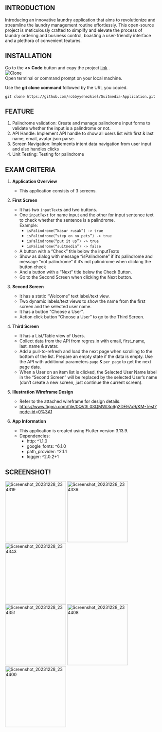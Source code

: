 ## INTRODUCTION
Introducing an innovative laundry application that aims to revolutionize and streamline the laundry management routine effortlessly. This open-source project is meticulously crafted to simplify and elevate the process of laundry ordering and business control, boasting a user-friendly interface and a plethora of convenient features.

## INSTALLATION
Go to the **<> Code** button and copy the project [link](https://github.com/robbyyehezkiel/Suitmedia-Application) . <br>
![Clone](https://github.com/robbyyehezkiel/Suitmedia-Application/assets/107051384/7a1e8df3-3b68-46b1-b718-c3fa010d1cc8)<br>
Open terminal or command prompt on your local machine. <br>

Use the **git clone command** followed by the URL you copied.
```
git clone https://github.com/robbyyehezkiel/Suitmedia-Application.git
```

## FEATURE
 1. Palindrome validation: Create and manage palindrome input forms to validate whether the input is a palindrome or not.
 2. API Handle: Implement API handle to show all users list with first & last name, email, avatar json parse.
 3. Screen Navigation: Implements intent data navigation from user input and also handles clicks
 4. Unit Testing: Testing for palindrome

## EXAM CRITERIA

1. **Application Overview**
   - This application consists of 3 screens.

2. **First Screen**
   + It has two `inputText`s and two buttons.
   + One `inputText` for name input and the other for input sentence text to check whether the sentence is a palindrome.<br>
     Example: 
     - `isPalindrome(“kasur rusak”) -> true`
     - `isPalindrome(“step on no pets”) -> true`
     - `isPalindrome(“put it up”) -> true`
     - `isPalindrome(“suitmedia”) -> false`
   + A button with a “Check” title below the inputTexts
   + Show as dialog with message “isPalindrome” if it’s palindrome and message “not   palindrome” if it’s not palindrome when clicking the button check
   + And a button with a “Next” title below the Check Button.
   + Go to the Second Screen when clicking the Next button.

4. **Second Screen**
   * It has a static “Welcome” text label/text view.
   * Two dynamic labels/text views to show the name from the first screen and the selected user name.
   * It has a button “Choose a User”.
   * Action click button “Choose a User” to go to the Third Screen.

5. **Third Screen**
   * It has a List/Table view of Users.
   * Collect data from the API from regres.in with email, first_name, last_name & avatar.
   * Add a pull-to-refresh and load the next page when scrolling to the bottom of the list. Prepare an empty state if the data is empty. Use the API with additional parameters `page` & `per_page` to get the next page data.
   * When a User on an item list is clicked, the Selected User Name label in the “Second Screen” will be replaced by the selected User’s name (don’t create a new screen, just continue the current screen).

6. **Illustration Wireframe Design**
   - Refer to the attached wireframe for design details.
   - https://www.figma.com/file/0QV3L03QMWI3p6g2DE97x9/KM-Test?node-id=0%3A1
   
7. **App Information**
   - This application is created using Flutter version 3.13.9.
   - Dependencies:
     - http: ^1.1.0
     - google_fonts: ^6.1.0
     - path_provider: ^2.1.1
     - logger: ^2.0.2+1

## SCREENSHOT!
<img src="https://github.com/robbyyehezkiel/Suitmedia-Application/assets/107051384/afb94b14-2aea-4dad-a3ba-919f788ffe04" alt="Screenshot_20231228_234319" width="200">
<img src="https://github.com/robbyyehezkiel/Suitmedia-Application/assets/107051384/61846dfb-bf09-4cc6-bdc4-be5206e07b7c" alt="Screenshot_20231228_234336" width="200">
<img src="https://github.com/robbyyehezkiel/Suitmedia-Application/assets/107051384/a4fe011a-fe54-473b-8fff-9e143a5e67ec" alt="Screenshot_20231228_234343" width="200"><br>
<img src="https://github.com/robbyyehezkiel/Suitmedia-Application/assets/107051384/1b47eb65-7f57-4feb-9b68-9225bbb23585" alt="Screenshot_20231228_234351" width="200">
<img src="https://github.com/robbyyehezkiel/Suitmedia-Application/assets/107051384/580a5743-8538-4847-beef-6dd13d144285" alt="Screenshot_20231228_234408" width="200">
<img src="https://github.com/robbyyehezkiel/Suitmedia-Application/assets/107051384/a84586b2-f1a0-43a3-b1ac-f2b83ea5e4d2" alt="Screenshot_20231228_234400" width="200">

